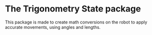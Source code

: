 # The Trigonometry State package

This package is made to create math conversions on the robot to apply accurate movements, using angles and lengths.
